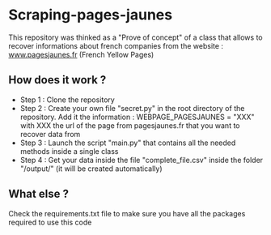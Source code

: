 # Scraping-pages-jaunes

This repository was thinked as a "Prove of concept" of a class that allows to recover informations about french companies from the website : www.pagesjaunes.fr (French Yellow Pages)

## How does it work ?

* Step 1 : Clone the repository
* Step 2 : Create your own file "secret.py" in the root directory of the repository. Add it the information : WEBPAGE_PAGESJAUNES = "XXX" with XXX the url of the page from pagesjaunes.fr that you want to recover data from
* Step 3 : Launch the script "main.py" that contains all the needed methods inside a single class
* Step 4 : Get your data inside the file "complete_file.csv" inside the folder "/output/" (it will be created automatically)

## What else ?

Check the requirements.txt file to make sure you have all the packages required to use this code